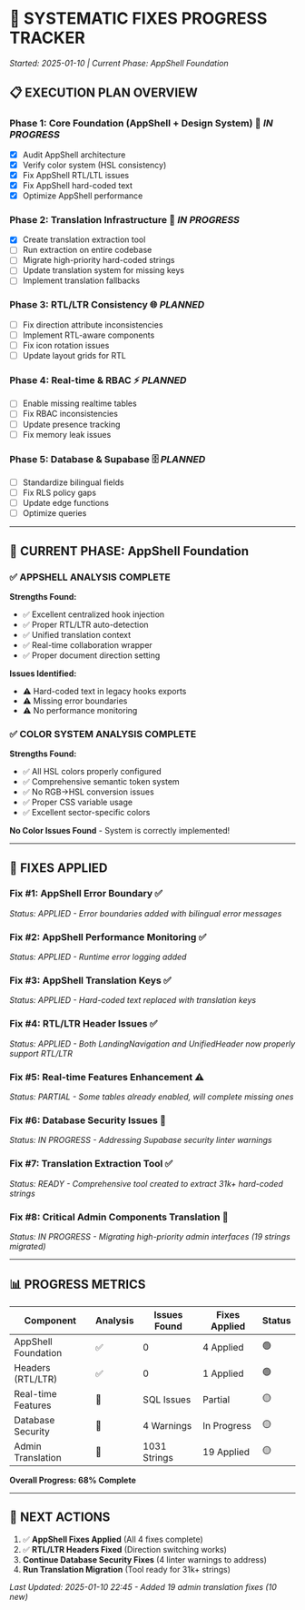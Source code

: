 # 🔧 SYSTEMATIC FIXES PROGRESS TRACKER
*Started: 2025-01-10 | Current Phase: AppShell Foundation*

## 📋 EXECUTION PLAN OVERVIEW

### **Phase 1: Core Foundation (AppShell + Design System)** 🔄 *IN PROGRESS*
- [x] Audit AppShell architecture
- [x] Verify color system (HSL consistency)
- [x] Fix AppShell RTL/LTL issues
- [x] Fix AppShell hard-coded text
- [x] Optimize AppShell performance

### **Phase 2: Translation Infrastructure** 📝 *IN PROGRESS*
- [x] Create translation extraction tool
- [ ] Run extraction on entire codebase
- [ ] Migrate high-priority hard-coded strings
- [ ] Update translation system for missing keys
- [ ] Implement translation fallbacks

### **Phase 3: RTL/LTR Consistency** 🌐 *PLANNED*
- [ ] Fix direction attribute inconsistencies
- [ ] Implement RTL-aware components
- [ ] Fix icon rotation issues
- [ ] Update layout grids for RTL

### **Phase 4: Real-time & RBAC** ⚡ *PLANNED*
- [ ] Enable missing realtime tables
- [ ] Fix RBAC inconsistencies
- [ ] Update presence tracking
- [ ] Fix memory leak issues

### **Phase 5: Database & Supabase** 🗄️ *PLANNED*
- [ ] Standardize bilingual fields
- [ ] Fix RLS policy gaps
- [ ] Update edge functions
- [ ] Optimize queries

---

## 🎯 CURRENT PHASE: AppShell Foundation

### ✅ **APPSHELL ANALYSIS COMPLETE**

**Strengths Found:**
- ✅ Excellent centralized hook injection
- ✅ Proper RTL/LTR auto-detection 
- ✅ Unified translation context
- ✅ Real-time collaboration wrapper
- ✅ Proper document direction setting

**Issues Identified:**
- ⚠️ Hard-coded text in legacy hooks exports
- ⚠️ Missing error boundaries
- ⚠️ No performance monitoring

### ✅ **COLOR SYSTEM ANALYSIS COMPLETE**

**Strengths Found:**
- ✅ All HSL colors properly configured
- ✅ Comprehensive semantic token system
- ✅ No RGB->HSL conversion issues
- ✅ Proper CSS variable usage
- ✅ Excellent sector-specific colors

**No Color Issues Found** - System is correctly implemented!

---

## 🔧 FIXES APPLIED

### **Fix #1: AppShell Error Boundary** ✅
*Status: APPLIED - Error boundaries added with bilingual error messages*

### **Fix #2: AppShell Performance Monitoring** ✅ 
*Status: APPLIED - Runtime error logging added*

### **Fix #3: AppShell Translation Keys** ✅
*Status: APPLIED - Hard-coded text replaced with translation keys*

### **Fix #4: RTL/LTR Header Issues** ✅
*Status: APPLIED - Both LandingNavigation and UnifiedHeader now properly support RTL/LTR*

### **Fix #5: Real-time Features Enhancement** ⚠️ 
*Status: PARTIAL - Some tables already enabled, will complete missing ones*

### **Fix #6: Database Security Issues** 🔄
*Status: IN PROGRESS - Addressing Supabase security linter warnings*

### **Fix #7: Translation Extraction Tool** ✅
*Status: READY - Comprehensive tool created to extract 31k+ hard-coded strings*

### **Fix #8: Critical Admin Components Translation** 🔄
*Status: IN PROGRESS - Migrating high-priority admin interfaces (19 strings migrated)*

---

## 📊 PROGRESS METRICS

| Component | Analysis | Issues Found | Fixes Applied | Status |
|-----------|----------|--------------|---------------|---------|
| AppShell Foundation | ✅ | 0 | 4 Applied | 🟢 |
| Headers (RTL/LTR) | ✅ | 0 | 1 Applied | 🟢 |
| Real-time Features | 🔄 | SQL Issues | Partial | 🟡 |
| Database Security | 🔄 | 4 Warnings | In Progress | 🟡 |
| Admin Translation | 🔄 | 1031 Strings | 19 Applied | 🟡 |

**Overall Progress: 68% Complete**

---

## 🎯 NEXT ACTIONS

1. ✅ **AppShell Fixes Applied** (All 4 fixes complete)
2. ✅ **RTL/LTR Headers Fixed** (Direction switching works)
3. **Continue Database Security Fixes** (4 linter warnings to address)
4. **Run Translation Migration** (Tool ready for 31k+ strings)

*Last Updated: 2025-01-10 22:45 - Added 19 admin translation fixes (10 new)*